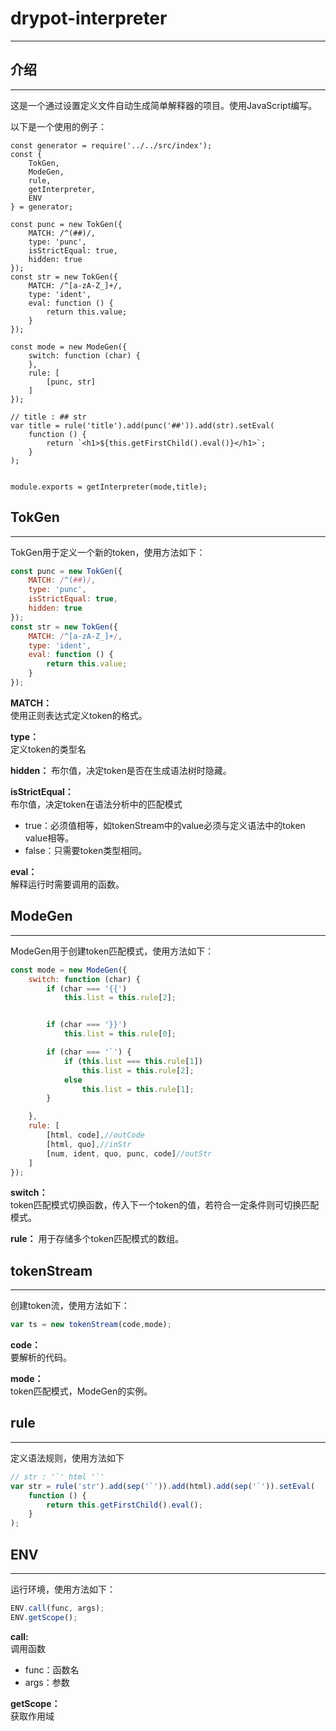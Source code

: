 # drypot-interpreter
---

## 介绍
---
这是一个通过设置定义文件自动生成简单解释器的项目。使用JavaScript编写。

以下是一个使用的例子： 
```
const generator = require('../../src/index');
const {
    TokGen,
    ModeGen,
    rule,
    getInterpreter,
    ENV
} = generator;

const punc = new TokGen({
    MATCH: /^(##)/,
    type: 'punc',
    isStrictEqual: true,
    hidden: true
});
const str = new TokGen({
    MATCH: /^[a-zA-Z_]+/,
    type: 'ident',
    eval: function () {
        return this.value;
    }
});

const mode = new ModeGen({
    switch: function (char) {
    },
    rule: [
        [punc, str]
    ]
});

// title : ## str
var title = rule('title').add(punc('##')).add(str).setEval(
    function () {
        return `<h1>${this.getFirstChild().eval()}</h1>`;
    }
);


module.exports = getInterpreter(mode,title);
```

## TokGen
---
TokGen用于定义一个新的token，使用方法如下：
```js
const punc = new TokGen({
    MATCH: /^(##)/,
    type: 'punc',
    isStrictEqual: true,
    hidden: true
});
const str = new TokGen({
    MATCH: /^[a-zA-Z_]+/,
    type: 'ident',
    eval: function () {
        return this.value;
    }
});
```

**MATCH：**  
使用正则表达式定义token的格式。

**type：**   
定义token的类型名

**hidden：**
布尔值，决定token是否在生成语法树时隐藏。

**isStrictEqual：**  
布尔值，决定token在语法分析中的匹配模式
+ true：必须值相等，如tokenStream中的value必须与定义语法中的token value相等。
+ false：只需要token类型相同。

**eval：**  
解释运行时需要调用的函数。

## ModeGen
---
ModeGen用于创建token匹配模式，使用方法如下：
```js
const mode = new ModeGen({
    switch: function (char) {
        if (char === '{{')
            this.list = this.rule[2];


        if (char === '}}')
            this.list = this.rule[0];

        if (char === '`') {
            if (this.list === this.rule[1])
                this.list = this.rule[2];
            else
                this.list = this.rule[1];
        }

    },
    rule: [
        [html, code],//outCode
        [html, quo],//inStr
        [num, ident, quo, punc, code]//outStr
    ]
});
```

**switch：**  
token匹配模式切换函数，传入下一个token的值，若符合一定条件则可切换匹配模式。

**rule：**
用于存储多个token匹配模式的数组。
## tokenStream
---
创建token流，使用方法如下：
```js
var ts = new tokenStream(code,mode);
```
**code：**   
要解析的代码。

**mode：**  
token匹配模式，ModeGen的实例。

## rule
---
定义语法规则，使用方法如下
```js
// str : '`' html '`' 
var str = rule('str').add(sep('`')).add(html).add(sep('`')).setEval(
    function () {
        return this.getFirstChild().eval();
    }
);
```


## ENV
---
运行环境，使用方法如下：
```js
ENV.call(func, args);
ENV.getScope();
```

**call:**  
调用函数
+ func：函数名
+ args：参数

**getScope：**  
获取作用域
